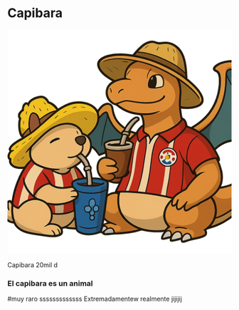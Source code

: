 # Capibara

![Capibara](capibara.jpg)

Capibara 20mil d 
### El capibara es un animal
#muy raro sssssssssssss
Extremadamentew
realmente jijijij